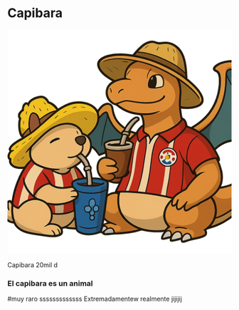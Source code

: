 # Capibara

![Capibara](capibara.jpg)

Capibara 20mil d 
### El capibara es un animal
#muy raro sssssssssssss
Extremadamentew
realmente jijijij